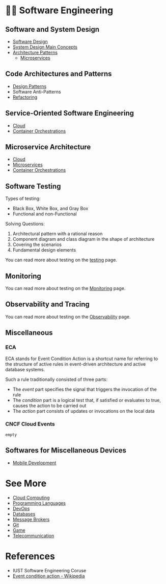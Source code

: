 # 👨‍💻 Software Engineering

## Software and System Design

- [Software Design](Software%20Engineering/Software%20Design.md)
- [System Design Main Concepts](System-Design-Concepts.md)
- [Architecture Patterns](Architecture-Patterns.md)
	- [Microservices](Microservices.md)
## Code Architectures and Patterns

- [Design Patterns](Software%20Engineering/Design%20Patterns.md)
- Software Anti-Patterns
- [Refactoring](Refactoring.md)

## Service-Oriented Software Engineering

- [Cloud](Cloud.md)
- [Container Orchestrations](Container%20Orchestrations.md)

## Microservice Architecture

- [Cloud](Cloud.md)
- [Microservices](Microservices.md)
- [Container Orchestrations](Container%20Orchestrations.md)

## Software Testing

Types of testing:

- Black Box, White Box, and Gray Box
- Functional and non-Functional

Solving Questions:

1. Architectural pattern with a rational reason
2. Component diagram and class diagram in the shape of architecture
3. Covering the scenarios
4. Fundamental design elements

You can read more about testing on the [testing](Testing.md) page.

## Monitoring

You can read more about testing on the [Monitoring](Monitoring.md) page.

## Observability and Tracing

You can read more about testing on the [Observability](Observability.md) page.

## Miscellaneous

### ECA

ECA stands for Event Condition Action is a shortcut name for referring to the structure of active rules in event-driven
architecture and active database systems.

Such a rule traditionally consisted of three parts:

- The *event* part specifies the signal that triggers the invocation of the rule
- The *condition* part is a logical test that, if satisfied or evaluates to true, causes the action to be carried out
- The *action* part consists of updates or invocations on the local data

### CNCF Cloud Events

`empty`

## Softwares for Miscellaneous Devices

- [Mobile Development](Mobile-Development.md)

# See More

- [Cloud Computing](Cloud%20Computing.md)
- [Programming Languages](Programming%20Languages.md)
- [DevOps](DevOps.md)
- [Databases](Databases.md)
- [Message Brokers](Message-Brokers.md)
- [Git](Git.md)
- [Game](Game.md)
- [Telecommunication](Telecommunication.md)

# References

- IUST Software Engineering Coruse
- [Event condition action - Wikipedia](https://en.wikipedia.org/wiki/Event_condition_action)
